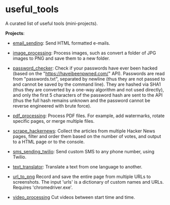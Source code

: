# useful_tools

A curated list of useful tools (mini-projects).

**Projects**:

-   [email_sending](https://github.com/OAndris/useful_tools/tree/master/email_sending): Send HTML formatted e-mails.
-   [image_processing](https://github.com/OAndris/useful_tools/tree/master/image_processing): Process images, such as convert a folder of JPG images to PNG and save them to a new folder.
-   [password_checker](https://github.com/OAndris/useful_tools/tree/master/password_checker): Check if your passwords have ever been hacked (based on the "https://haveibeenpwned.com/" API).
    Passwords are read from "passwords.txt", separated by newline (thus they are not passed to and cannot be saved by the command line).
    They are hashed via SHA1 (thus they are converted by a one-way algorithm and not used directly),
    and only the first 5 characters of the password hash are sent to the API (thus the full hash remains unknown and the password cannot be reverse engineered with brute force).
-   [pdf_processing](https://github.com/OAndris/useful_tools/tree/master/pdf_processing): Process PDF files. For example, add watermarks, rotate specific pages, or merge multiple files.
-   [scrape_hackernews](https://github.com/OAndris/useful_tools/tree/master/scrape_hackernews): Collect the articles from multiple Hacker News pages, filter and order them based on the number of votes, and output to a HTML page or to the console.
-   [sms_sending_twilio](https://github.com/OAndris/useful_tools/tree/master/sms_sending_twilio): Send custom SMS to any phone number, using Twilio.
-   [text_translator](https://github.com/OAndris/useful_tools/tree/master/text_translator): Translate a text from one language to another.
-   [url_to_png](https://github.com/OAndris/useful_tools/tree/master/url_to_png) Record and save the entire page from multiple URLs to screenshots. The input 'urls' is a dictionary of custom names and
    URLs. Requires 'chromedriver.exe'.

-   [video_processing](https://github.com/OAndris/useful_tools/tree/master/video_processing) Cut videos between start time and time.
